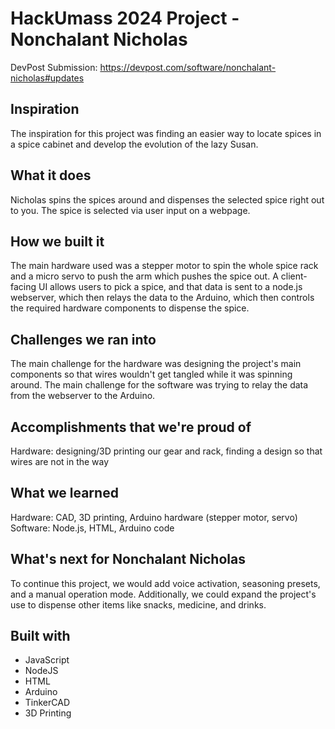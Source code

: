 # HackUmass 2024 Project - Nonchalant Nicholas
DevPost Submission: https://devpost.com/software/nonchalant-nicholas#updates
## Inspiration
The inspiration for this project was finding an easier way to locate spices in a spice cabinet and develop the evolution of the lazy Susan.

## What it does
Nicholas spins the spices around and dispenses the selected spice right out to you. The spice is selected via user input on a webpage.

## How we built it
The main hardware used was a stepper motor to spin the whole spice rack and a micro servo to push the arm which pushes the spice out. A client-facing UI allows users to pick a spice, and that data is sent to a node.js webserver, which then relays the data to the Arduino, which then controls the required hardware components to dispense the spice.

## Challenges we ran into
The main challenge for the hardware was designing the project's main components so that wires wouldn't get tangled while it was spinning around. The main challenge for the software was trying to relay the data from the webserver to the Arduino.

## Accomplishments that we're proud of
Hardware: designing/3D printing our gear and rack, finding a design so that wires are not in the way

## What we learned
Hardware: CAD, 3D printing, Arduino hardware (stepper motor, servo) Software: Node.js, HTML, Arduino code

## What's next for Nonchalant Nicholas
To continue this project, we would add voice activation, seasoning presets, and a manual operation mode. Additionally, we could expand the project's use to dispense other items like snacks, medicine, and drinks.

## Built with
- JavaScript
- NodeJS
- HTML
- Arduino
- TinkerCAD
- 3D Printing
